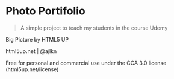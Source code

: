 # Photo Portifolio

> A simple project to teach my students in the course Udemy

Big Picture by HTML5 UP

html5up.net | @ajlkn

Free for personal and commercial use under the CCA 3.0 license (html5up.net/license)

